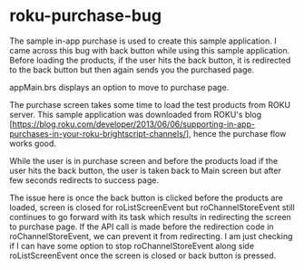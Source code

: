 # roku-purchase-bug
The sample in-app purchase is used to create this sample application. I came across this bug with back button while using this sample application. Before loading the products, if the user hits the back button, it is redirected to the back button but then again sends you the purchased page.

appMain.brs displays an option to move to purchase page. 

The purchase screen takes some time to load the test products from ROKU server. 
This sample application was downloaded from ROKU's blog [https://blog.roku.com/developer/2013/06/06/supporting-in-app-purchases-in-your-roku-brightscript-channels/], hence the purchase flow works good.

While the user is in purchase screen and before the products load if the user hits the back button, the user is taken back to Main screen but after few seconds redirects to success page.

The issue here is once the back button is clicked before the products are loaded, screen is closed for roListScreenEvent but roChannelStoreEvent still continues to go forward with its task which results in redirecting the screen to purchase page.
If the API call is made before the redirection code in roChannelStoreEvent, we can prevent it from redirecting. I am just checking if I can have some option to stop roChannelStoreEvent along side roListScreenEvent once the screen is closed or back button is pressed.
